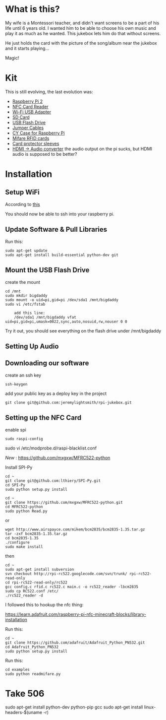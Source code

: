 What is this?
=============

My wife is a Montessori teacher, and didn't want screens to be a part of his life until 6 years old. I wanted him to be able to choose his own music and play it as much as he wanted. This jukebox lets him do that without screens.

He just holds the card with the picture of the song/album near the jukebox and it starts playing...

Magic!

Kit
===

This is still evolving, the last evolution was:

* [Raspberry Pi 2](http://www.amazon.com/gp/product/B00T2U7R7I?psc=1&redirect=true&ref_=oh_aui_detailpage_o07_s00)
* [NFC Card Reader](http://www.amazon.com/gp/product/B00E0ODLWQ?psc=1&redirect=true&ref_=oh_aui_detailpage_o07_s00)
* [Wi-Fi USB Adapter](http://www.amazon.com/gp/product/B003MTTJOY?psc=1&redirect=true&ref_=oh_aui_detailpage_o07_s00)
* [SD Card](http://www.amazon.com/gp/product/B00M55C0LK?psc=1&redirect=true&ref_=oh_aui_detailpage_o07_s00)
* [USB Flash Drive](http://www.amazon.com/gp/product/B005FYNSZA?psc=1&redirect=true&ref_=oh_aui_detailpage_o08_s00)
* [Jumper Cables](http://www.amazon.com/gp/product/B00D7SCMZ8?psc=1&redirect=true&ref_=oh_aui_detailpage_o08_s00)
* [CY Case for Raspberry Pi](http://www.amazon.com/gp/product/B00P2V8ZGI?psc=1&redirect=true&ref_=oh_aui_detailpage_o02_s00)
* [Mifare RFID cards](http://www.amazon.com/gp/product/B00NN6UTKY?psc=1&redirect=true&ref_=oh_aui_detailpage_o06_s00)
* [Card protector sleeves](http://www.amazon.com/gp/product/B00B7TUIFA?psc=1&redirect=true&ref_=oh_aui_detailpage_o04_s00)
* [HDMI -> Audio converter](http://www.amazon.com/Female-Adapter-Converter-Projector-Notebook/dp/B00IVD019I/ref=sr_1_7?ie=UTF8&qid=1442168128&sr=8-7&keywords=hdmi+to+audio) the audio output on the pi sucks, but HDMI audio is supposed to be better?

Installation
============

Setup WiFi
----------

According to [this](https://techblog.willshouse.com/2013/06/11/solved-raspbian-with-edimax-ew-7811un-wifi-adapter-and-802-1x-authentication/)

You should now be able to ssh into your raspberry pi.

Update Software & Pull Libraries
--------------------------------

Run this:

    sudo apt-get update
    sudo apt-get install build-essential python-dev git

Mount the USB Flash Drive
-------------------------

create the mount

    cd /mnt
    sudo mkdir bigdaddy
    sudo mount -o uid=pi,gid=pi /dev/sda1 /mnt/bigdaddy
    sudo vi /etc/fstab

        add this line:
        /dev/sda1 /mnt/bigdaddy vfat uid=pi,gid=pi,umask=0022,sync,auto,nosuid,rw,nouser 0 0

Try it out, you should see everything on the flash drive under /mnt/bigdaddy

Setting Up Audio
----------------

<!-- For MP3, read this:

https://learn.adafruit.com/playing-sounds-and-using-buttons-with-raspberry-pi/install-python-module-rpi-dot-gpio

Run this: 

    sudo apt-get install alsa-utils mpg123

Reboot:

    sudo reboot

Setup the audio port:

    sudo modprobe snd_bcm2835
    sudo amixer cset numid=3 1


install mpd & mpc
    sudo apt-get alsa-utils mpd mpc
    sudo modprobe snd_bcm2835
    sudo nano /etc/mpd.conf
 -->

Downloading our software
------------------------

create an ssh key

    ssh-keygen

add your public key as a deploy key in the project

    git clone git@github.com:jeremylightsmith/rpi-jukebox.git

Setting up the NFC Card
-----------------------

enable spi 

    sudo raspi-config

sudo vi /etc/modprobe.d/raspi-blacklist.conf

*New* : https://github.com/mxgxw/MFRC522-python

Install SPI-Py

    cd ~
    git clone git@github.com:lthiery/SPI-Py.git
    cd SPI-Py
    sudo python setup.py install

    cd ~
    git clone https://github.com/mxgxw/MFRC522-python.git
    cd MFRC522-python
    sudo python Read.py



or

    wget http://www.airspayce.com/mikem/bcm2835/bcm2835-1.35.tar.gz
    tar -zxf bcm2835-1.35.tar.gz
    cd bcm2835-1.35
    ./configure
    sudo make install

then

    cd ~
    sudo apt-get install subversion
    svn checkout http://rpi-rc522.googlecode.com/svn/trunk/ rpi-rc522-read-only
    cd rpi-rc522-read-only/rc522
    gcc config.c rfid.c rc522.c main.c -o rc522_reader -lbcm2835
    sudo cp RC522.conf /etc/
    ./rc522_reader -d





I followed this to hookup the nfc thing:

https://learn.adafruit.com/raspberry-pi-nfc-minecraft-blocks/library-installation

Run this:

    cd ~
    git clone https://github.com/adafruit/Adafruit_Python_PN532.git
    cd Adafruit_Python_PN532
    sudo python setup.py install

Run this:

    cd examples
    sudo python readmifare.py


Take 506
=========

sudo apt-get install python-dev python-pip gcc
sudo apt-get install linux-headers-$(uname -r)




